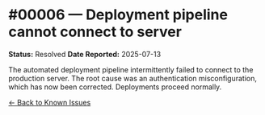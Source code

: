 # #00006 — Deployment pipeline cannot connect to server

**Status:** Resolved
**Date Reported:** 2025-07-13

The automated deployment pipeline intermittently failed to connect to the production server. The root cause was an authentication misconfiguration, which has now been corrected. Deployments proceed normally.

[← Back to Known Issues](../../index.md)

